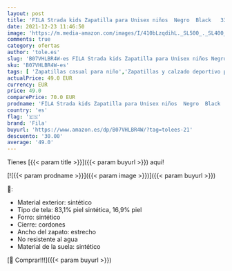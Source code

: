 ```yaml
---
layout: post
title: 'FILA Strada kids Zapatilla para Unisex niños  Negro  Black   33 EU'
date: 2021-12-23 11:46:50
image: 'https://m.media-amazon.com/images/I/410bLzqdihL._SL500_._SL400_.jpg'
comments: true
category: ofertas
author: 'tole.es'
slug: 'B07VHLBR4W-es FILA Strada kids Zapatilla para Unisex niños Negro Black...'
sku: 'B07VHLBR4W-es'
tags: [ 'Zapatillas casual para niño','Zapatillas y calzado deportivo para Niño','Zapatos','Zapatos - Niños','Zapatos y complementos','fila','zapatilla', ]
actualPrice: 49.0 EUR
currency: EUR
price: 49.0
comparePrice: 70.0 EUR
prodname: 'FILA Strada kids Zapatilla para Unisex niños  Negro  Black   33 EU'
country: 'es'
flag: '🇪🇸'
brand: 'Fila'
buyurl: 'https://www.amazon.es/dp/B07VHLBR4W/?tag=tolees-21'
descuento: '30.00'
average: '49.0'
---
```


Tienes [{{< param title >}}]({{< param buyurl >}}) aqui!

[![{{< param prodname >}}]({{< param image >}})]({{< param buyurl >}})

🔎:

- Material exterior: sintético
- Tipo de tela: 83,1% piel sintética, 16,9% piel
- Forro: sintético
- Cierre: cordones
- Ancho del zapato: estrecho
- No resistente al agua
- Material de la suela: sintético

[🛒 Comprar!!!]({{< param buyurl >}})
